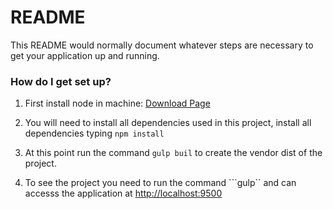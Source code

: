 # README #

This README would normally document whatever steps are necessary to get your application up and running.

### How do I get set up? ###

1. First install node in machine: [Download Page](https://nodejs.org/en/download/)

2. You will need to install all dependencies used in this project, install all dependencies typing ```npm install```

3. At this point run the command ```gulp buil``` to create the vendor dist of the project.

4. To see the project you need to run the command ```gulp`` and can accesss the application at [http://localhost:9500](http://localhost:9500/)